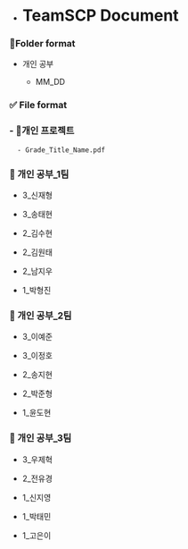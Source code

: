 - # TeamSCP Document
  

### 📁Folder format

- 개인 공부
  
  - MM_DD

### ✅ File format

### - 📕개인 프로젝트

```
  - Grade_Title_Name.pdf 
```

### 📙 개인 공부_1팀

- 3_신재형
  
- 3_송태현

- 2_김수현
  
- 2_김원태
  
- 2_남지우
  
- 1_박형진
  
### 📙 개인 공부_2팀

- 3_이예준

- 3_이정호

- 2_송지현

- 2_박준형

- 1_윤도현

### 📙 개인 공부_3팀

- 3_우제혁

- 2_전유경

- 1_신지영

- 1_박태민

- 1_고은이
